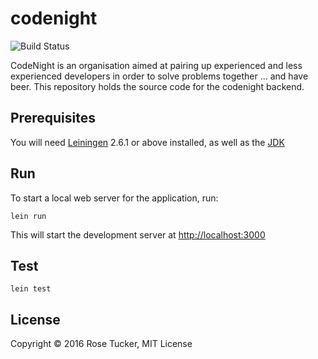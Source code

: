 # codenight

![Build Status](https://snap-ci.com/RosyTucker/CodeNight/branch/master/build_image)

CodeNight is an organisation aimed at pairing up experienced and less experienced developers in order to solve problems together ... and have beer. This repository holds the source code for the codenight backend.

## Prerequisites

You will need [Leiningen](https://github.com/technomancy/leiningen) 2.6.1 or above installed, as well as the [JDK](http://www.oracle.com/technetwork/java/javase/downloads/index.html)

## Run

To start a local web server for the application, run:

    lein run

This will start the development server at [http://localhost:3000](http://localhost:3000)

## Test

    lein test

## License

Copyright © 2016 Rose Tucker, MIT License
